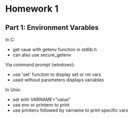 # Homework 1

## Part 1: Environment Varables ##

 In C:
  + get vaue with getenv function in stdlib.h
  + can also use secure_getenv


 Via command prompt (windows):
  - use 'set' function to display set or rm vars
  - used without parameters displays variables


 In Unix:
  + set with VARNAME="value"
  + use env or printenv to print 
  + use printenv followed by varname to print specific vars